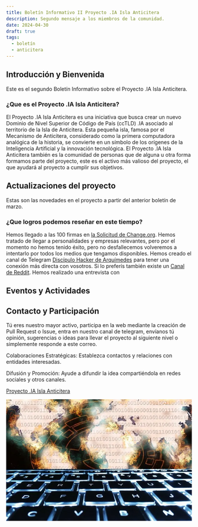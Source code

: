 ```yaml
---
title: Boletín Informativo II Proyecto .IA Isla Anticitera
description: Segundo mensaje a los miembros de la comunidad.
date: 2024-04-30
draft: true
tags:
  - boletín
  - anticitera
---
```


## Introducción y Bienvenida

Este es el segundo Boletín Informativo sobre el Proyecto .IA Isla Anticitera.

### ¿Que es el Proyecto .IA Isla Anticitera?

El Proyecto .IA Isla Anticitera es una iniciativa que busca crear un nuevo Dominio de Nivel Superior de Código de País (ccTLD) .IA asociado al territorio de la Isla de Anticitera. Esta pequeña isla, famosa por el Mecanismo de Anticitera, considerado como la primera computadora analógica de la historia, se convierte en un símbolo de los orígenes de la Inteligencia Artificial y la innovación tecnológica.
El Proyecto .IA Isla Anticitera también es la comunidad de personas que de alguna u otra forma formamos parte del proyecto, este es el activo más valioso del proyecto, el que ayudará al proyecto a cumplir sus objetivos.

## Actualizaciones del proyecto

Estas son las novedades en el proyecto a partir del anterior boletín de marzo.

### ¿Que logros podemos reseñar en este tiempo?

Hemos llegado a las 100 firmas en [la Solicitud de Change.org](https://chng.it/hqCyzBpwgW).
Hemos tratado de llegar a personalidades y empresas relevantes, pero por el momento no hemos tenido éxito, pero no desfallecemos volveremos a intentarlo por todos los medios que tengamos disponibles.
Hemos creado el canal de Telegram [Discípulo Hacker de Arquímedes](https://t.me/+XOZeLDL-WIkxMTg0) para tener una conexión más directa con vosotros.
Si lo preferís también existe un [Canal de Reddit](https://www.reddit.com/r/IslaAnticitera/).
Hemos realizado una entrevista con 

## Eventos y Actividades


## Contacto y Participación

Tú eres nuestro mayor activo, participa en la web mediante la creación de Pull Request o Issue, entra en nuestro canal de telegram, envíanos tú opinión, sugerencias o ideas para llevar el proyecto al siguiente nivel o simplemente responde a este correo.

Colaboraciones Estratégicas: Establezca contactos y relaciones con entidades interesadas.

Difusión y Promoción: Ayude a difundir la idea compartiéndola en redes sociales y otros canales.

[Proyecto .IA Isla Anticitera](https://anticitera.deft.work)

<img src="/img/BitLifeMedia.webp" alt="Pie Proyecto .IA Isla Anticitera">